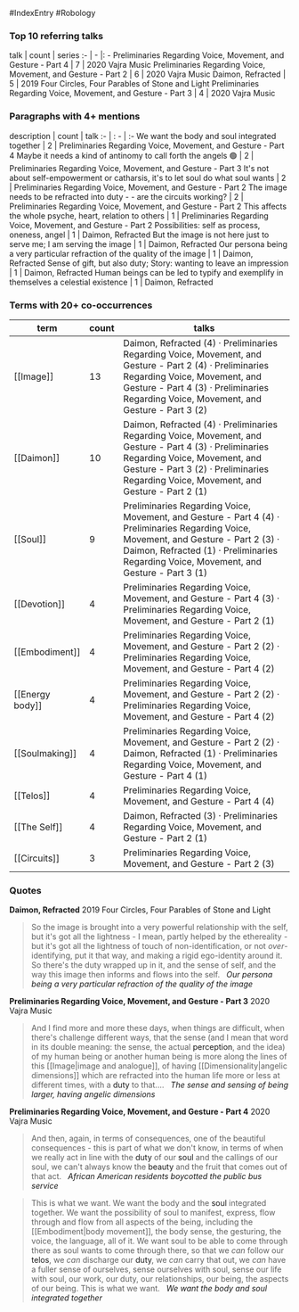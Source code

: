 #IndexEntry #Robology

### Top 10 referring talks
talk | count | series
:- | - |: -
<a data-href="Preliminaries Regarding Voice, Movement, and Gesture - Part 4" class="internal-link">Preliminaries Regarding Voice, Movement, and Gesture - Part 4</a> | 7 | <a data-href="2020 Vajra Music" class="internal-link">2020 Vajra Music</a>
<a data-href="Preliminaries Regarding Voice, Movement, and Gesture - Part 2" class="internal-link">Preliminaries Regarding Voice, Movement, and Gesture - Part 2</a> | 6 | <a data-href="2020 Vajra Music" class="internal-link">2020 Vajra Music</a>
<a data-href="Daimon, Refracted" class="internal-link">Daimon, Refracted</a> | 5 | <a data-href="2019 Four Circles, Four Parables of Stone and Light" class="internal-link">2019 Four Circles, Four Parables of Stone and Light</a>
<a data-href="Preliminaries Regarding Voice, Movement, and Gesture - Part 3" class="internal-link">Preliminaries Regarding Voice, Movement, and Gesture - Part 3</a> | 4 | <a data-href="2020 Vajra Music" class="internal-link">2020 Vajra Music</a>

### Paragraphs with 4+ mentions
description | count | talk
:- | : - | :-
<a aria-label-position="top" aria-label="Preliminaries Regarding Voice, Movement, and Gesture - Part 4 > We want the body and soul integrated together" data-href="Preliminaries Regarding Voice, Movement, and Gesture - Part 4#We want the body and soul integrated together" class="internal-link">We want the body and soul integrated together</a> | 2 | <a data-href="Preliminaries Regarding Voice, Movement, and Gesture - Part 4" class="internal-link">Preliminaries Regarding Voice, Movement, and Gesture - Part 4</a>
<a aria-label-position="top" aria-label="Preliminaries Regarding Voice, Movement, and Gesture - Part 3 > Maybe it needs a kind of antinomy to call forth the angels 🟢" data-href="Preliminaries Regarding Voice, Movement, and Gesture - Part 3#Maybe it needs a kind of antinomy to call forth the angels 🟢" class="internal-link">Maybe it needs a kind of antinomy to call forth the angels 🟢</a> | 2 | <a data-href="Preliminaries Regarding Voice, Movement, and Gesture - Part 3" class="internal-link">Preliminaries Regarding Voice, Movement, and Gesture - Part 3</a>
<a aria-label-position="top" aria-label="Preliminaries Regarding Voice, Movement, and Gesture - Part 2 > Its not about self-empowerment or catharsis its to let soul do what soul wants" data-href="Preliminaries Regarding Voice, Movement, and Gesture - Part 2#It's not about self-empowerment or catharsis it's to let soul do what soul wants" class="internal-link">It&#x27;s not about self-empowerment or catharsis, it&#x27;s to let soul do what soul wants</a> | 2 | <a data-href="Preliminaries Regarding Voice, Movement, and Gesture - Part 2" class="internal-link">Preliminaries Regarding Voice, Movement, and Gesture - Part 2</a>
<a aria-label-position="top" aria-label="Preliminaries Regarding Voice, Movement, and Gesture - Part 2 > The image needs to be refracted into duty - - are the circuits working" data-href="Preliminaries Regarding Voice, Movement, and Gesture - Part 2#The image needs to be refracted into duty - - are the circuits working" class="internal-link">The image needs to be refracted into duty - - are the circuits working?</a> | 2 | <a data-href="Preliminaries Regarding Voice, Movement, and Gesture - Part 2" class="internal-link">Preliminaries Regarding Voice, Movement, and Gesture - Part 2</a>
<a aria-label-position="top" aria-label="Preliminaries Regarding Voice, Movement, and Gesture - Part 2 > This affects the whole psyche heart relation to others" data-href="Preliminaries Regarding Voice, Movement, and Gesture - Part 2#This affects the whole psyche heart relation to others" class="internal-link">This affects the whole psyche, heart, relation to others</a> | 1 | <a data-href="Preliminaries Regarding Voice, Movement, and Gesture - Part 2" class="internal-link">Preliminaries Regarding Voice, Movement, and Gesture - Part 2</a>
<a aria-label-position="top" aria-label="Daimon, Refracted > Possibilities self as process oneness angel" data-href="Daimon, Refracted#Possibilities self as process oneness angel" class="internal-link">Possibilities: self as process, oneness, angel</a> | 1 | <a data-href="Daimon, Refracted" class="internal-link">Daimon, Refracted</a>
<a aria-label-position="top" aria-label="Daimon, Refracted > But the image is not here just to serve me; I am serving the image" data-href="Daimon, Refracted#But the image is not here just to serve me; I am serving the image" class="internal-link">But the image is not here just to serve me; I am serving the image</a> | 1 | <a data-href="Daimon, Refracted" class="internal-link">Daimon, Refracted</a>
<a aria-label-position="top" aria-label="Daimon, Refracted > Our persona being a very particular refraction of the quality of the image" data-href="Daimon, Refracted#Our persona being a very particular refraction of the quality of the image" class="internal-link">Our persona being a very particular refraction of the quality of the image</a> | 1 | <a data-href="Daimon, Refracted" class="internal-link">Daimon, Refracted</a>
<a aria-label-position="top" aria-label="Daimon, Refracted > Sense of gift but also duty; Story wanting to leave an impression" data-href="Daimon, Refracted#Sense of gift but also duty; Story wanting to leave an impression" class="internal-link">Sense of gift, but also duty; Story: wanting to leave an impression</a> | 1 | <a data-href="Daimon, Refracted" class="internal-link">Daimon, Refracted</a>
<a aria-label-position="top" aria-label="Daimon, Refracted > Human beings can be led to typify and exemplify in themselves a celestial existence" data-href="Daimon, Refracted#Human beings can be led to typify and exemplify in themselves a celestial existence" class="internal-link">Human beings can be led to typify and exemplify in themselves a celestial existence</a> | 1 | <a data-href="Daimon, Refracted" class="internal-link">Daimon, Refracted</a>

### Terms with 20+ co-occurrences
term | count | talks
-|-|-
[[Image]] | 13 | <span class="counts"><a data-href="Daimon, Refracted" class="internal-link">Daimon, Refracted</a> (4) · <a data-href="Preliminaries Regarding Voice, Movement, and Gesture - Part 2" class="internal-link">Preliminaries Regarding Voice, Movement, and Gesture - Part 2</a> (4) · <a data-href="Preliminaries Regarding Voice, Movement, and Gesture - Part 4" class="internal-link">Preliminaries Regarding Voice, Movement, and Gesture - Part 4</a> (3) · <a data-href="Preliminaries Regarding Voice, Movement, and Gesture - Part 3" class="internal-link">Preliminaries Regarding Voice, Movement, and Gesture - Part 3</a> (2)</span> 
[[Daimon]] | 10 | <span class="counts"><a data-href="Daimon, Refracted" class="internal-link">Daimon, Refracted</a> (4) · <a data-href="Preliminaries Regarding Voice, Movement, and Gesture - Part 4" class="internal-link">Preliminaries Regarding Voice, Movement, and Gesture - Part 4</a> (3) · <a data-href="Preliminaries Regarding Voice, Movement, and Gesture - Part 3" class="internal-link">Preliminaries Regarding Voice, Movement, and Gesture - Part 3</a> (2) · <a data-href="Preliminaries Regarding Voice, Movement, and Gesture - Part 2" class="internal-link">Preliminaries Regarding Voice, Movement, and Gesture - Part 2</a> (1)</span> 
[[Soul]] | 9 | <span class="counts"><a data-href="Preliminaries Regarding Voice, Movement, and Gesture - Part 4" class="internal-link">Preliminaries Regarding Voice, Movement, and Gesture - Part 4</a> (4) · <a data-href="Preliminaries Regarding Voice, Movement, and Gesture - Part 2" class="internal-link">Preliminaries Regarding Voice, Movement, and Gesture - Part 2</a> (3) · <a data-href="Daimon, Refracted" class="internal-link">Daimon, Refracted</a> (1) · <a data-href="Preliminaries Regarding Voice, Movement, and Gesture - Part 3" class="internal-link">Preliminaries Regarding Voice, Movement, and Gesture - Part 3</a> (1)</span> 
[[Devotion]] | 4 | <span class="counts"><a data-href="Preliminaries Regarding Voice, Movement, and Gesture - Part 4" class="internal-link">Preliminaries Regarding Voice, Movement, and Gesture - Part 4</a> (3) · <a data-href="Preliminaries Regarding Voice, Movement, and Gesture - Part 2" class="internal-link">Preliminaries Regarding Voice, Movement, and Gesture - Part 2</a> (1)</span> 
[[Embodiment]] | 4 | <span class="counts"><a data-href="Preliminaries Regarding Voice, Movement, and Gesture - Part 2" class="internal-link">Preliminaries Regarding Voice, Movement, and Gesture - Part 2</a> (2) · <a data-href="Preliminaries Regarding Voice, Movement, and Gesture - Part 4" class="internal-link">Preliminaries Regarding Voice, Movement, and Gesture - Part 4</a> (2)</span> 
[[Energy body]] | 4 | <span class="counts"><a data-href="Preliminaries Regarding Voice, Movement, and Gesture - Part 2" class="internal-link">Preliminaries Regarding Voice, Movement, and Gesture - Part 2</a> (2) · <a data-href="Preliminaries Regarding Voice, Movement, and Gesture - Part 4" class="internal-link">Preliminaries Regarding Voice, Movement, and Gesture - Part 4</a> (2)</span> 
[[Soulmaking]] | 4 | <span class="counts"><a data-href="Preliminaries Regarding Voice, Movement, and Gesture - Part 2" class="internal-link">Preliminaries Regarding Voice, Movement, and Gesture - Part 2</a> (2) · <a data-href="Daimon, Refracted" class="internal-link">Daimon, Refracted</a> (1) · <a data-href="Preliminaries Regarding Voice, Movement, and Gesture - Part 4" class="internal-link">Preliminaries Regarding Voice, Movement, and Gesture - Part 4</a> (1)</span> 
[[Telos]] | 4 | <span class="counts"><a data-href="Preliminaries Regarding Voice, Movement, and Gesture - Part 4" class="internal-link">Preliminaries Regarding Voice, Movement, and Gesture - Part 4</a> (4)</span> 
[[The Self]] | 4 | <span class="counts"><a data-href="Daimon, Refracted" class="internal-link">Daimon, Refracted</a> (3) · <a data-href="Preliminaries Regarding Voice, Movement, and Gesture - Part 2" class="internal-link">Preliminaries Regarding Voice, Movement, and Gesture - Part 2</a> (1)</span> 
[[Circuits]] | 3 | <span class="counts"><a data-href="Preliminaries Regarding Voice, Movement, and Gesture - Part 2" class="internal-link">Preliminaries Regarding Voice, Movement, and Gesture - Part 2</a> (3)</span> 

### Quotes
**<a data-href="Daimon, Refracted" class="internal-link">Daimon, Refracted</a>**
<span class="counts"><a data-href="2019 Four Circles, Four Parables of Stone and Light" class="internal-link">2019 Four Circles, Four Parables of Stone and Light</a></span>
> So the image is brought into a very powerful relationship with the self, but it's got all the lightness - I mean, partly helped by the ethereality - but it's got all the lightness of touch of non-identification, or not _over_-identifying, put it that way, and making a rigid ego-identity around it. So there's the duty wrapped up in it, and the sense of self, and the way this image then informs and flows into the self. &nbsp;&nbsp;<span class="counts">_<a aria-label-position="top" aria-label="Daimon, Refracted > Our persona being a very particular refraction of the quality of the image" data-href="Daimon, Refracted#Our persona being a very particular refraction of the quality of the image" class="internal-link">Our persona being a very particular refraction of the quality of the image</a>_</span>

**<a data-href="Preliminaries Regarding Voice, Movement, and Gesture - Part 3" class="internal-link">Preliminaries Regarding Voice, Movement, and Gesture - Part 3</a>**
<span class="counts"><a data-href="2020 Vajra Music" class="internal-link">2020 Vajra Music</a></span>
>  And I find more and more these days, when things are difficult, when there's challenge different ways, that the sense (and I mean that word in its double meaning: the sense, the actual <a data-href="perception" class="internal-link">perception</a>, and the idea) of my human being or another human being is more along the lines of this [[Image|image and analogue]], of having [[Dimensionality|angelic dimensions]] which are refracted into the human life more or less at different times, with a <a data-href="duty" class="internal-link">duty</a> to that.... &nbsp;&nbsp;<span class="counts">_<a aria-label-position="top" aria-label="Preliminaries Regarding Voice, Movement, and Gesture - Part 3 > The sense and sensing of being larger having angelic dimensions" data-href="Preliminaries Regarding Voice, Movement, and Gesture - Part 3#The sense and sensing of being larger having angelic dimensions" class="internal-link">The sense and sensing of being larger, having angelic dimensions</a>_</span>

**<a data-href="Preliminaries Regarding Voice, Movement, and Gesture - Part 4" class="internal-link">Preliminaries Regarding Voice, Movement, and Gesture - Part 4</a>**
<span class="counts"><a data-href="2020 Vajra Music" class="internal-link">2020 Vajra Music</a></span>
> And then, again, in terms of consequences, one of the beautiful consequences - this is part of what we don't know, in terms of when we really act in line with the <a data-href="duty" class="internal-link">duty</a> of our <a data-href="soul" class="internal-link">soul</a> and the callings of our soul, we can't always know the <a data-href="beauty" class="internal-link">beauty</a> and the fruit that comes out of that act. &nbsp;&nbsp;<span class="counts">_<a aria-label-position="top" aria-label="Preliminaries Regarding Voice, Movement, and Gesture - Part 4 > African American residents boycotted the public bus service" data-href="Preliminaries Regarding Voice, Movement, and Gesture - Part 4#African American residents boycotted the public bus service" class="internal-link">African American residents boycotted the public bus service</a>_</span>

> This is what we want. We want the body and the <a data-href="soul" class="internal-link">soul</a> integrated together. We want the possibility of soul to manifest, express, flow through and flow from all aspects of the being, including the [[Embodiment|body movement]], the body sense, the gesturing, the voice, the language, all of it. We want soul to be able to come through there as soul wants to come through there, so that we _can_ follow our <a data-href="telos" class="internal-link">telos</a>, we _can_ discharge our <a data-href="duty" class="internal-link">duty</a>, we _can_ carry that out, we _can_ have a fuller sense of ourselves, sense ourselves with soul, sense our life with soul, our work, our duty, our relationships, our being, the aspects of our being. This is what we want. &nbsp;&nbsp;<span class="counts">_<a aria-label-position="top" aria-label="Preliminaries Regarding Voice, Movement, and Gesture - Part 4 > We want the body and soul integrated together" data-href="Preliminaries Regarding Voice, Movement, and Gesture - Part 4#We want the body and soul integrated together" class="internal-link">We want the body and soul integrated together</a>_</span>


